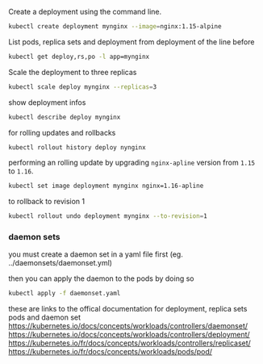 Create a deployment using the command line. 

```bash
kubectl create deployment mynginx --image=nginx:1.15-alpine
```

List pods, replica sets and deployment from deployment of the line before

```bash
kubectl get deploy,rs,po -l app=mynginx
```

Scale the deployment to three replicas

```bash
kubectl scale deploy mynginx --replicas=3
```

show deployment infos

```bash
kubectl describe deploy mynginx 
```

for rolling updates and rollbacks

```bash
kubectl rollout history deploy nynginx 
```

performing an rolling update by upgrading `nginx-apline` version from `1.15` to `1.16`.

```bash
kubectl set image deployment mynginx nginx=1.16-apline
```

to rollback to revision 1

```bash
kubectl rollout undo deployment mynginx --to-revision=1
```

### daemon sets

you must create a daemon set in a yaml file first (eg. ../daemonsets/daemonset.yml)

then you can apply the daemon to the pods by doing so 

```bash
kubectl apply -f daemonset.yaml 
```

these are links to the offical documentation for deployment, replica sets pods and daemon set
https://kubernetes.io/docs/concepts/workloads/controllers/daemonset/
https://kubernetes.io/docs/concepts/workloads/controllers/deployment/
https://kubernetes.io/fr/docs/concepts/workloads/controllers/replicaset/
https://kubernetes.io/fr/docs/concepts/workloads/pods/pod/

